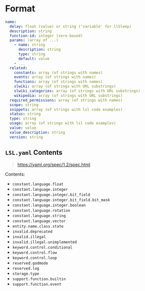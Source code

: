 # Format

```yaml
name:
  delay: float (value) or string ('variable' for llSleep)
  description: string
  function-id: integer (zero-based)
  params: (array of ...)
    - name: string
      description: string
      type: string
      default: value
    - ...
  related:
    constants: array (of strings with names)
    events: array (of strings with names)
    functions: array (of strings with names)
    slwiki: array (of strings with URL substrings)
    slwiki_categories: array (of strings with URL substrings)
    wikipedia: array (of strings with URL substrings)
  required_permissions: array (of strings with names)
  scope: string
  snippets: array (of strings with lsl code examples)
  status: string
  type: string
  usage: array (of strings with lsl code examples)
  value: value
  value_description: string
  version: string
```

## `LSL.yaml` Contents

> https://yaml.org/spec/1.2/spec.html

Contents:

* `constant.language.float`
* `constant.language.integer`
* `constant.language.integer.bit_field`
* `constant.language.integer.bit_field.bit_mask`
* `constant.language.integer.boolean`
* `constant.language.rotation`
* `constant.language.string`
* `constant.language.vector`
* `entity.name.class.state`
* `invalid.deprecated`
* `invalid.illegal`
* `invalid.illegal.unimplemented`
* `keyword.control.conditional`
* `keyword.control.flow`
* `keyword.control.loop`
* `reserved.godmode`
* `reserved.log`
* `storage.type`
* `support.function.builtin`
* `support.function.event`
